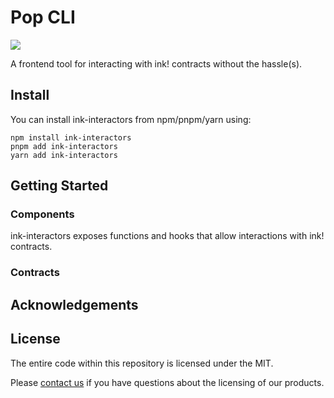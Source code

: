 # Pop CLI

<img src="/.icons/logo.jpg"></img>

A frontend tool for interacting with ink! contracts without the hassle(s).

## Install

You can install ink-interactors from npm/pnpm/yarn using:

```shell
npm install ink-interactors
pnpm add ink-interactors
yarn add ink-interactors
```

## Getting Started

### Components

ink-interactors exposes functions and hooks that allow interactions with ink! contracts.

### Contracts

## Acknowledgements

## License

The entire code within this repository is licensed under the MIT.

Please [contact us](https://github.com/bolajahmad) if you have questions about the licensing of our products.
